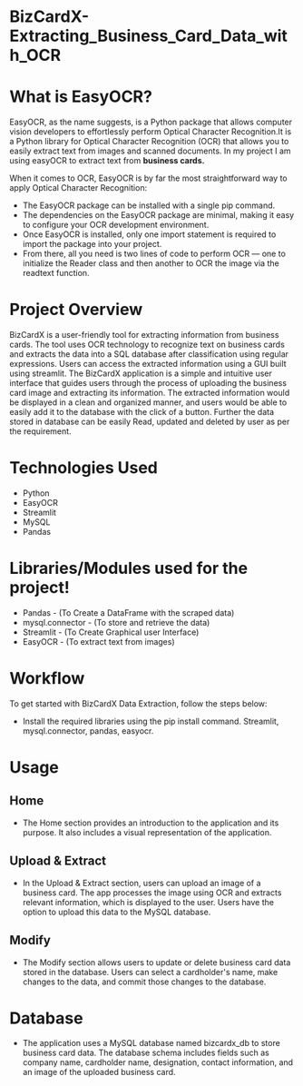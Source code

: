 # BizCardX-Extracting_Business_Card_Data_with_OCR

# What is EasyOCR?

   EasyOCR, as the name suggests, is a Python package that allows computer vision developers to effortlessly perform Optical Character Recognition.It is a Python library for Optical Character Recognition (OCR) that allows you to easily extract text from images and scanned documents. In my project I am using easyOCR to extract text from **business cards.**
   
   When it comes to OCR, EasyOCR is by far the most straightforward way to apply Optical Character Recognition:

   - The EasyOCR package can be installed with a single pip command.
   - The dependencies on the EasyOCR package are minimal, making it easy to configure your OCR development environment.
   - Once EasyOCR is installed, only one import statement is required to import the package into your project.
   - From there, all you need is two lines of code to perform OCR — one to initialize the Reader class and then another to OCR the image via the readtext function.

# Project Overview
 
   BizCardX is a user-friendly tool for extracting information from business cards. The tool uses OCR technology to recognize text on business cards and extracts the data into a SQL database after classification using regular expressions. Users can access the extracted information using a GUI built using streamlit.
   The BizCardX application is a simple and intuitive user interface that guides users through the process of uploading the business card image and extracting its information. The extracted information would be displayed in a clean and organized manner, and users would be able to easily add it to the database with the click of a button. Further the data stored in database can be easily Read, updated and deleted by user as per the requirement.

# Technologies Used
   - Python
   - EasyOCR
   - Streamlit
   - MySQL
   - Pandas
   
# Libraries/Modules used for the project!

   - Pandas - (To Create a DataFrame with the scraped data)
   - mysql.connector - (To store and retrieve the data)
   - Streamlit - (To Create Graphical user Interface)
   - EasyOCR - (To extract text from images)
   
   
# Workflow

   To get started with BizCardX Data Extraction, follow the steps below:

   - Install the required libraries using the pip install command. Streamlit, mysql.connector, pandas, easyocr.

# Usage
  ## Home
   - The Home section provides an introduction to the application and its purpose. It also includes a visual representation of the application.
  ## Upload & Extract
   - In the Upload & Extract section, users can upload an image of a business card. The app processes the image using OCR and extracts relevant information, which 
     is displayed to the user. Users have the option to upload this data to the MySQL database.
  ## Modify
   - The Modify section allows users to update or delete business card data stored in the database. Users can select a cardholder's name, make changes to the data, 
     and commit those changes to the database.

# Database
   - The application uses a MySQL database named bizcardx_db to store business card data. The database schema includes fields such as company name, cardholder 
     name, designation, contact information, and an image of the uploaded business card.

